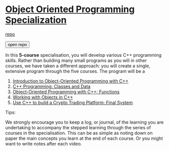 # [Object Oriented Programming Specialization](https://www.coursera.org/specializations/object-oriented-programming-s12n)

[repo](https://github.com/Namean/object-oriented-programming-specialization)

<button src="https://github.com/Namean/object-oriented-programming-specialization">open repo</button>

In this **5-course** specialisation, you will develop various C++ programming skills. Rather than building many small programs as you will in other courses, we have taken a different approach: you will create a single, extensive program through the five courses. The program will be a

1. [Introduction to Object-Oriented Programming with C++](https://www.coursera.org/learn/cplusplus-crypto-i?specialization=object-oriented-programming-s12n)
2. [C++ Programming: Classes and Data](https://www.coursera.org/learn/cplusplus-crypto-ii?specialization=object-oriented-programming-s12n)
3. [Object-Oriented Programming with C++: Functions](https://www.coursera.org/learn/cplusplus-crypto-iii?specialization=object-oriented-programming-s12n)
4. [Working with Objects in C++](https://www.coursera.org/learn/cplusplus-crypto-iv?specialization=object-oriented-programming-s12n)
5. [Use C++ to build a Crypto Trading Platform: Final System](https://www.coursera.org/learn/cplusplus-crypto-v?specialization=object-oriented-programming-s12n)

Tips:

We strongly encourage you to keep a log, or journal, of the learning you are undertaking to accompany the stepped learning through the series of courses in the specialisation. This can be as simple as noting down on paper the main concepts you learn at the end of each course. Or you might want to write notes after each video.
